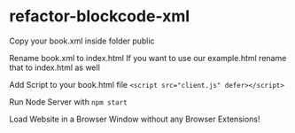 # refactor-blockcode-xml

Copy your book.xml inside folder public

Rename book.xml to index.html
If you want to use our example.html rename that to index.html as well

Add Script to your book.html file
`<script src="client.js" defer></script>`

Run Node Server with `npm start`

Load Website in a Browser Window without any Browser Extensions!
